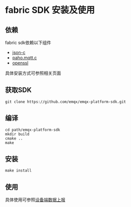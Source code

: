 # fabric SDK 安装及使用

## 依赖

fabric sdk依赖以下组件

- [json-c](https://github.com/json-c/json-c.git)
- [paho.mqtt.c](https://github.com/eclipse/paho.mqtt.c.git)
- [openssl](https://www.openssl.org/source/)

具体安装方式可参照相关页面

## 获取SDK

```git clone https://github.com/emqx/emqx-platform-sdk.git```

## 编译

```shell
cd path/emqx-platform-sdk
mkdir build
cmake ..
make
```

## 安装

```shell
make install
```

## 使用

具体使用可参照[设备端数据上报](../quick/device_data_upload.md)
